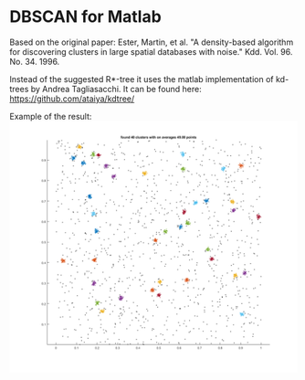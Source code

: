# DBSCAN for Matlab
Based on the original paper: Ester, Martin, et al. "A density-based algorithm for discovering clusters in large spatial databases with noise." Kdd. Vol. 96. No. 34. 1996.

Instead of the suggested R*-tree it uses the matlab implementation of kd-trees by Andrea Tagliasacchi. It can be found here: https://github.com/ataiya/kdtree/

Example of the result:
![Demo Image](img/demo.png)
